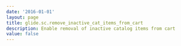 ```yaml
---
date: '2016-01-01'
layout: page
title: glide.sc.remove_inactive_cat_items_from_cart
description: Enable removal of inactive catalog items from cart
value: false
---
```

